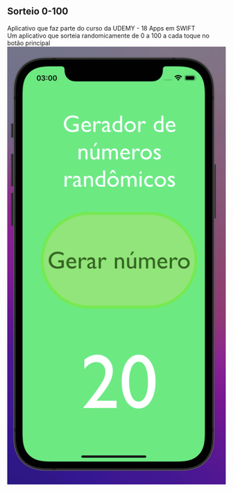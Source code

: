 ## Sorteio 0-100 ##
Aplicativo que faz parte do curso da UDEMY - 18 Apps em SWIFT<br>
Um aplicativo que sorteia randomicamente de 0 a 100 a cada toque no botão principal<br>
<img src='screenshot.png'></img>
